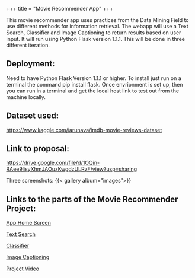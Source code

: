 

+++ 
title = "Movie Recommender App" 
+++

This movie recommender app uses practices from the Data Mining Field to use different methods for information retrieval. The webapp will use a Text Search, Classifier and Image Captioning to return results based on user input. It will run using Python Flask version 1.1.1. This will be done in three different iteration.

## Deployment:
Need to have Python Flask Version 1.1.1 or higher. To install just run on a terminal the command 
pip install flask. Once envrionment is set up, then you can run in a terminal and get the local host link to test out
from the machine locally.


## Dataset used:
https://www.kaggle.com/iarunava/imdb-movie-reviews-dataset

## Link to proposal: 
https://drive.google.com/file/d/1OQin-RAee9lisyXhmJAOuzKwgdzULRzF/view?usp=sharing

Three screenshots: {{< gallery album="images">}}

## Links to the parts of the Movie Recommender Project:

[App Home Screen](http://cmeza432.pythonanywhere.com/)

[Text Search](https://carlos-meza-203ce6.netlify.com/post/)

[Classifier](https://carlos-meza-203ce6.netlify.com/classifier/)

[Image Captioning](https://carlos-meza-203ce6.netlify.com/image_caption/)

[Project Video](https://www.youtube.com/watch?v=p7OS0odCo0k)